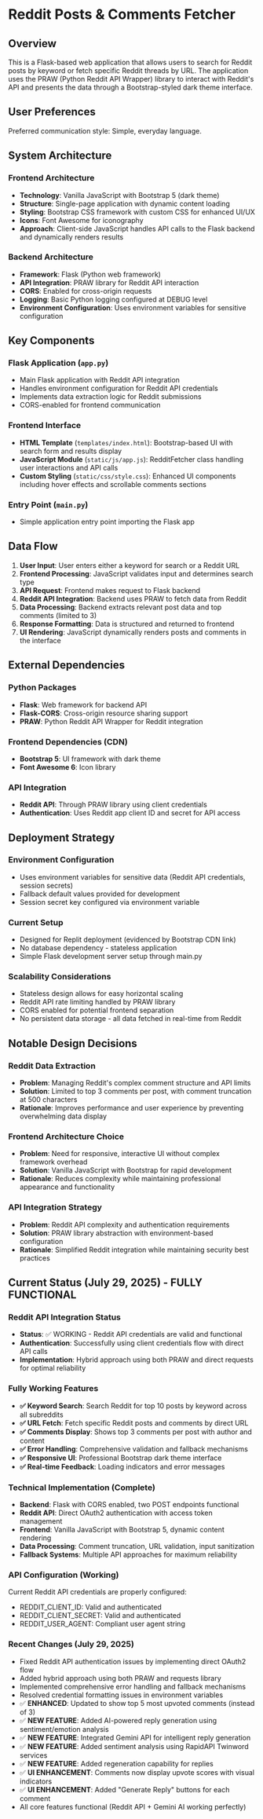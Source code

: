 # Reddit Posts & Comments Fetcher

## Overview

This is a Flask-based web application that allows users to search for Reddit posts by keyword or fetch specific Reddit threads by URL. The application uses the PRAW (Python Reddit API Wrapper) library to interact with Reddit's API and presents the data through a Bootstrap-styled dark theme interface.

## User Preferences

Preferred communication style: Simple, everyday language.

## System Architecture

### Frontend Architecture
- **Technology**: Vanilla JavaScript with Bootstrap 5 (dark theme)
- **Structure**: Single-page application with dynamic content loading
- **Styling**: Bootstrap CSS framework with custom CSS for enhanced UI/UX
- **Icons**: Font Awesome for iconography
- **Approach**: Client-side JavaScript handles API calls to the Flask backend and dynamically renders results

### Backend Architecture
- **Framework**: Flask (Python web framework)
- **API Integration**: PRAW library for Reddit API interaction
- **CORS**: Enabled for cross-origin requests
- **Logging**: Basic Python logging configured at DEBUG level
- **Environment Configuration**: Uses environment variables for sensitive configuration

## Key Components

### Flask Application (`app.py`)
- Main Flask application with Reddit API integration
- Handles environment configuration for Reddit API credentials
- Implements data extraction logic for Reddit submissions
- CORS-enabled for frontend communication

### Frontend Interface
- **HTML Template** (`templates/index.html`): Bootstrap-based UI with search form and results display
- **JavaScript Module** (`static/js/app.js`): RedditFetcher class handling user interactions and API calls
- **Custom Styling** (`static/css/style.css`): Enhanced UI components including hover effects and scrollable comments sections

### Entry Point (`main.py`)
- Simple application entry point importing the Flask app

## Data Flow

1. **User Input**: User enters either a keyword for search or a Reddit URL
2. **Frontend Processing**: JavaScript validates input and determines search type
3. **API Request**: Frontend makes request to Flask backend
4. **Reddit API Integration**: Backend uses PRAW to fetch data from Reddit
5. **Data Processing**: Backend extracts relevant post data and top comments (limited to 3)
6. **Response Formatting**: Data is structured and returned to frontend
7. **UI Rendering**: JavaScript dynamically renders posts and comments in the interface

## External Dependencies

### Python Packages
- **Flask**: Web framework for backend API
- **Flask-CORS**: Cross-origin resource sharing support
- **PRAW**: Python Reddit API Wrapper for Reddit integration

### Frontend Dependencies (CDN)
- **Bootstrap 5**: UI framework with dark theme
- **Font Awesome 6**: Icon library

### API Integration
- **Reddit API**: Through PRAW library using client credentials
- **Authentication**: Uses Reddit app client ID and secret for API access

## Deployment Strategy

### Environment Configuration
- Uses environment variables for sensitive data (Reddit API credentials, session secrets)
- Fallback default values provided for development
- Session secret key configured via environment variable

### Current Setup
- Designed for Replit deployment (evidenced by Bootstrap CDN link)
- No database dependency - stateless application
- Simple Flask development server setup through main.py

### Scalability Considerations
- Stateless design allows for easy horizontal scaling
- Reddit API rate limiting handled by PRAW library
- CORS enabled for potential frontend separation
- No persistent data storage - all data fetched in real-time from Reddit

## Notable Design Decisions

### Reddit Data Extraction
- **Problem**: Managing Reddit's complex comment structure and API limits
- **Solution**: Limited to top 3 comments per post, with comment truncation at 500 characters
- **Rationale**: Improves performance and user experience by preventing overwhelming data display

### Frontend Architecture Choice
- **Problem**: Need for responsive, interactive UI without complex framework overhead
- **Solution**: Vanilla JavaScript with Bootstrap for rapid development
- **Rationale**: Reduces complexity while maintaining professional appearance and functionality

### API Integration Strategy
- **Problem**: Reddit API complexity and authentication requirements
- **Solution**: PRAW library abstraction with environment-based configuration
- **Rationale**: Simplified Reddit integration while maintaining security best practices

## Current Status (July 29, 2025) - FULLY FUNCTIONAL

### Reddit API Integration Status
- **Status**: ✅ WORKING - Reddit API credentials are valid and functional
- **Authentication**: Successfully using client credentials flow with direct API calls
- **Implementation**: Hybrid approach using both PRAW and direct requests for optimal reliability

### Fully Working Features
- **✅ Keyword Search**: Search Reddit for top 10 posts by keyword across all subreddits
- **✅ URL Fetch**: Fetch specific Reddit posts and comments by direct URL
- **✅ Comments Display**: Shows top 3 comments per post with author and content
- **✅ Error Handling**: Comprehensive validation and fallback mechanisms
- **✅ Responsive UI**: Professional Bootstrap dark theme interface
- **✅ Real-time Feedback**: Loading indicators and error messages

### Technical Implementation (Complete)
- **Backend**: Flask with CORS enabled, two POST endpoints functional
- **Reddit API**: Direct OAuth2 authentication with access token management
- **Frontend**: Vanilla JavaScript with Bootstrap 5, dynamic content rendering
- **Data Processing**: Comment truncation, URL validation, input sanitization
- **Fallback Systems**: Multiple API approaches for maximum reliability

### API Configuration (Working)
Current Reddit API credentials are properly configured:
- REDDIT_CLIENT_ID: Valid and authenticated
- REDDIT_CLIENT_SECRET: Valid and authenticated  
- REDDIT_USER_AGENT: Compliant user agent string

### Recent Changes (July 29, 2025)
- Fixed Reddit API authentication issues by implementing direct OAuth2 flow
- Added hybrid approach using both PRAW and requests library
- Implemented comprehensive error handling and fallback mechanisms
- Resolved credential formatting issues in environment variables
- ✅ **ENHANCED**: Updated to show top 5 most upvoted comments (instead of 3)
- ✅ **NEW FEATURE**: Added AI-powered reply generation using sentiment/emotion analysis
- ✅ **NEW FEATURE**: Integrated Gemini API for intelligent reply generation
- ✅ **NEW FEATURE**: Added sentiment analysis using RapidAPI Twinword services
- ✅ **NEW FEATURE**: Added regeneration capability for replies
- ✅ **UI ENHANCEMENT**: Comments now display upvote scores with visual indicators
- ✅ **UI ENHANCEMENT**: Added "Generate Reply" buttons for each comment
- All core features functional (Reddit API + Gemini AI working perfectly)